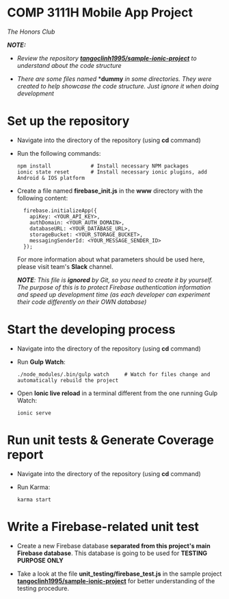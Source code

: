 # COMP 3111H Mobile App Project
*The Honors Club*



***NOTE:***

-   *Review the repository* ***[tangoclinh1995/sample-ionic-project](https://github.com/tangoclinh1995/sample-ionic-project)***
    *to understand about the code structure*

-   *There are some files named* ***dummy** *in some directories. They were created to help*
    *showcase the code structure. Just ignore it when doing development*



# Set up the repository

-   Navigate into the directory of the repository (using **cd** command)

-   Run the following commands:
    
    ```
    npm install             # Install necessary NPM packages
    ionic state reset       # Install necessary ionic plugins, add Android & IOS platform
    ```

-   Create a file named **firebase_init.js** in the **www** directory with the following content:

    ```
      firebase.initializeApp({
        apiKey: <YOUR_API_KEY>,
        authDomain: <YOUR_AUTH_DOMAIN>,
        databaseURL: <YOUR_DATABASE_URL>,
        storageBucket: <YOUR_STORAGE_BUCKET>,
        messagingSenderId: <YOUR_MESSAGE_SENDER_ID>
      });      
    ```

    For more information about what parameters should be used here, please visit
    team's **Slack** channel.

    ***NOTE**: This file is **ignored** by Git, so you need to create it by yourself. The purpose of*
    *this is to protect Firebase authentication information and speed up development time (as each*
    *developer can experiment their code differently on their OWN database)*  



# Start the developing process

-   Navigate into the directory of the repository (using **cd** command)

-   Run **Gulp Watch**:   

    ```
    ./node_modules/.bin/gulp watch     # Watch for files change and automatically rebuild the project
    ```

-   Open **Ionic live reload** in a terminal different from the one running Gulp Watch:

    ```
    ionic serve
    ```



# Run unit tests & Generate Coverage report

-   Navigate into the directory of the repository (using **cd** command)

-   Run Karma:

    ```
    karma start
    ```



# Write a Firebase-related unit test 

-   Create a new Firebase database **separated from this project's main Firebase database**.
    This database is going to be used for **TESTING PURPOSE ONLY**

-   Take a look at the file **unit_testing/firebase_test.js** in the sample project
    **[tangoclinh1995/sample-ionic-project](https://github.com/tangoclinh1995/sample-ionic-project)**
    for better understanding of the testing procedure.

